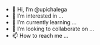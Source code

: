 - 👋 Hi, I’m @upichalega
- 👀 I’m interested in ...
- 🌱 I’m currently learning ...
- 💞️ I’m looking to collaborate on ...
- 📫 How to reach me ...

<!---
upichalega/upichalega is a ✨ special ✨ repository because its `README.md` (this file) appears on your GitHub profile.
You can click the Preview link to take a look at your changes.
--->
